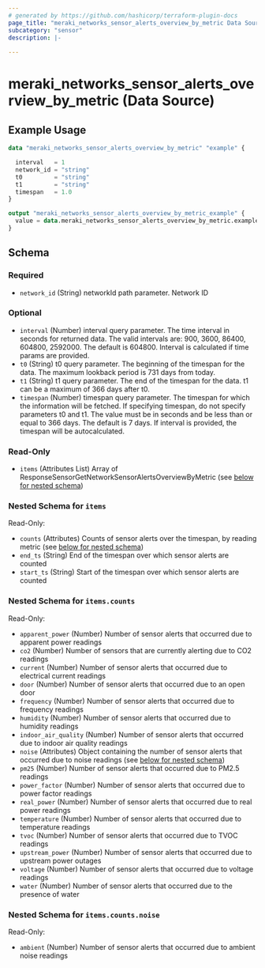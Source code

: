 ```yaml
---
# generated by https://github.com/hashicorp/terraform-plugin-docs
page_title: "meraki_networks_sensor_alerts_overview_by_metric Data Source - terraform-provider-meraki"
subcategory: "sensor"
description: |-
  
---
```


# meraki_networks_sensor_alerts_overview_by_metric (Data Source)



## Example Usage

```terraform
data "meraki_networks_sensor_alerts_overview_by_metric" "example" {

  interval   = 1
  network_id = "string"
  t0         = "string"
  t1         = "string"
  timespan   = 1.0
}

output "meraki_networks_sensor_alerts_overview_by_metric_example" {
  value = data.meraki_networks_sensor_alerts_overview_by_metric.example.items
}
```

<!-- schema generated by tfplugindocs -->
## Schema

### Required

- `network_id` (String) networkId path parameter. Network ID

### Optional

- `interval` (Number) interval query parameter. The time interval in seconds for returned data. The valid intervals are: 900, 3600, 86400, 604800, 2592000. The default is 604800. Interval is calculated if time params are provided.
- `t0` (String) t0 query parameter. The beginning of the timespan for the data. The maximum lookback period is 731 days from today.
- `t1` (String) t1 query parameter. The end of the timespan for the data. t1 can be a maximum of 366 days after t0.
- `timespan` (Number) timespan query parameter. The timespan for which the information will be fetched. If specifying timespan, do not specify parameters t0 and t1. The value must be in seconds and be less than or equal to 366 days. The default is 7 days. If interval is provided, the timespan will be autocalculated.

### Read-Only

- `items` (Attributes List) Array of ResponseSensorGetNetworkSensorAlertsOverviewByMetric (see [below for nested schema](#nestedatt--items))

<a id="nestedatt--items"></a>
### Nested Schema for `items`

Read-Only:

- `counts` (Attributes) Counts of sensor alerts over the timespan, by reading metric (see [below for nested schema](#nestedatt--items--counts))
- `end_ts` (String) End of the timespan over which sensor alerts are counted
- `start_ts` (String) Start of the timespan over which sensor alerts are counted

<a id="nestedatt--items--counts"></a>
### Nested Schema for `items.counts`

Read-Only:

- `apparent_power` (Number) Number of sensor alerts that occurred due to apparent power readings
- `co2` (Number) Number of sensors that are currently alerting due to CO2 readings
- `current` (Number) Number of sensor alerts that occurred due to electrical current readings
- `door` (Number) Number of sensor alerts that occurred due to an open door
- `frequency` (Number) Number of sensor alerts that occurred due to frequency readings
- `humidity` (Number) Number of sensor alerts that occurred due to humidity readings
- `indoor_air_quality` (Number) Number of sensor alerts that occurred due to indoor air quality readings
- `noise` (Attributes) Object containing the number of sensor alerts that occurred due to noise readings (see [below for nested schema](#nestedatt--items--counts--noise))
- `pm25` (Number) Number of sensor alerts that occurred due to PM2.5 readings
- `power_factor` (Number) Number of sensor alerts that occurred due to power factor readings
- `real_power` (Number) Number of sensor alerts that occurred due to real power readings
- `temperature` (Number) Number of sensor alerts that occurred due to temperature readings
- `tvoc` (Number) Number of sensor alerts that occurred due to TVOC readings
- `upstream_power` (Number) Number of sensor alerts that occurred due to upstream power outages
- `voltage` (Number) Number of sensor alerts that occurred due to voltage readings
- `water` (Number) Number of sensor alerts that occurred due to the presence of water

<a id="nestedatt--items--counts--noise"></a>
### Nested Schema for `items.counts.noise`

Read-Only:

- `ambient` (Number) Number of sensor alerts that occurred due to ambient noise readings
